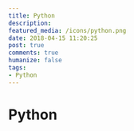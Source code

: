 ```yaml
---
title: Python
description: 
featured_media: /icons/python.png
date: 2018-04-15 11:20:25
post: true
comments: true
humanize: false
tags:
- Python
---
```


# Python